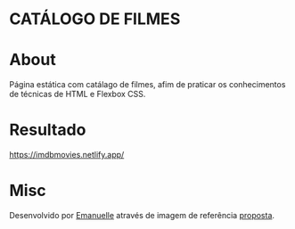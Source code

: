 # CATÁLOGO DE FILMES #

# About
Página estática com catálago de filmes, afim de praticar os conhecimentos de técnicas de HTML e Flexbox CSS.

# Resultado
https://imdbmovies.netlify.app/



# Misc
Desenvolvido por [Emanuelle](https://www.linkedin.com/in/emanuelle-viana/) através de imagem de referência [proposta](https://codenation-challenges.s3-us-west-1.amazonaws.com/react-11/image.png). 
